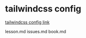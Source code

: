 # tailwindcss config

[tailwindcss config link](https://unpkg.com/browse/tailwindcss@3.0.0-alpha.2/stubs/defaultConfig.stub.js)

lesson.md
issues.md
book.md
